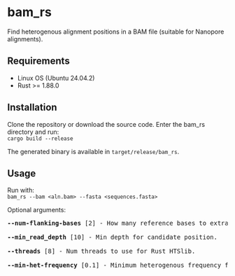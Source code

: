 # bam_rs
Find heterogenous alignment positions in a BAM file (suitable for Nanopore alignments).

## Requirements
- Linux OS (Ubuntu 24.04.2)
- Rust >= 1.88.0

## Installation
Clone the repository or download the source code. Enter the bam_rs directory and run:<br>
`cargo build --release`

The generated binary is available in `target/release/bam_rs`.

## Usage
Run with:<br>
`bam_rs --bam <aln.bam> --fasta <sequences.fasta>`

Optional arguments:
<pre>
<b>--num-flanking-bases</b> [2] - How many reference bases to extract around the heterogenous position.

<b>--min_read_depth</b> [10] - Min depth for candidate position.

<b>--threads</b> [8] - Num threads to use for Rust HTSlib.

<b>--min-het-frequency</b> [0.1] - Minimum heterogenous frequency for candidate position. E.g., 0.1 means consider positions where >= 10% of aligned bases in a position are heterogenous.
</pre>
